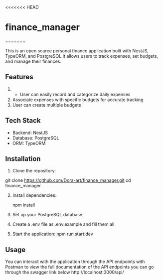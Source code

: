 <<<<<<< HEAD

# finance_manager

=======

This is an open source personal finance application built with NestJS, TypeORM, and PostgreSQL.It allows users to track expenses, set budgets, and manage their finances.

## Features

1. - User can easily record and categorize daily expenses
2. Associate expenses with specific budgets for accurate tracking
3. User can create multiple budgets

## Tech Stack

- Backend: NestJS
- Database: PostgreSQL
- ORM: TypeORM

## Installation

1. Clone the repository:

git clone https://github.com/Dora-art/finance_manager.git
cd finance_manager

2. Install dependencies:

   npm install

3. Set up your PostgreSQL database

4. Create a .env file as .env.example and fill them all

5. Start the application:
   npm run start:dev

## Usage

You can interact with the application through the API endpoints with Postman to view the full documentation of the API endpoints you can go through the swagger link below
http://localhost:3000/api/
